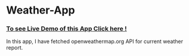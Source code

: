 # Weather-App

### [To see Live Demo of this App Click here !](https://shivamchaurasia07.github.io/Weather-App/)
In this app, I have fetched openweathermap.org API for current weather report.
